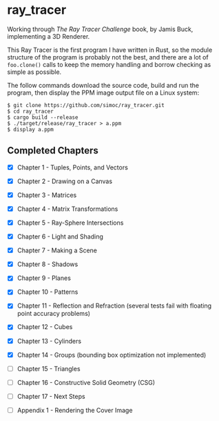 # ray_tracer

Working through _The Ray Tracer Challenge_ book, by Jamis Buck,
implementing a 3D Renderer.

This Ray Tracer is the first program I have written in Rust, so the
module structure of the program is probably not the best,
and there are a lot of `foo.clone()` calls to keep the memory handling
and borrow checking as simple as possible.

The follow commands download the source code,
build and run the program, then display the
PPM image output file on a Linux system:

    $ git clone https://github.com/simoc/ray_tracer.git
    $ cd ray_tracer
    $ cargo build --release
    $ ./target/release/ray_tracer > a.ppm
    $ display a.ppm

## Completed Chapters

- [x] Chapter 1 - Tuples, Points, and Vectors
- [x] Chapter 2 - Drawing on a Canvas
- [x] Chapter 3 - Matrices
- [x] Chapter 4 - Matrix Transformations
- [x] Chapter 5 - Ray-Sphere Intersections
- [x] Chapter 6 - Light and Shading
- [x] Chapter 7 - Making a Scene
- [x] Chapter 8 - Shadows
- [x] Chapter 9 - Planes
- [x] Chapter 10 - Patterns
- [x] Chapter 11 - Reflection and Refraction (several tests fail with floating point accuracy problems)
- [x] Chapter 12 - Cubes
- [x] Chapter 13 - Cylinders
- [x] Chapter 14 - Groups (bounding box optimization not implemented)
- [ ] Chapter 15 - Triangles
- [ ] Chapter 16 - Constructive Solid Geometry (CSG)
- [ ] Chapter 17 - Next Steps
- [ ] Appendix 1 - Rendering the Cover Image


